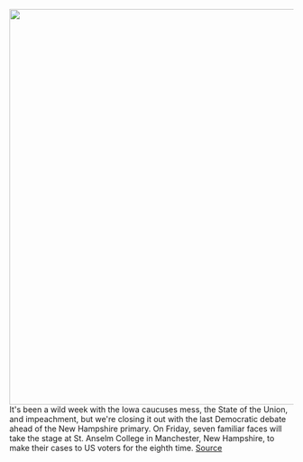 <img src='https://cdn.vox-cdn.com/thumbor/9jKzeet26bsbAJQwLKQdwFd4Rhs=/0x0:4080x2720/1200x800/filters:focal(1714x1034:2366x1686)/cdn.vox-cdn.com/uploads/chorus_image/image/66272678/1193800395.jpg.0.jpg' width='700px' /><br/>
It's been a wild week with the Iowa caucuses mess, the State of the Union, and impeachment, but we're closing it out with the last Democratic debate ahead of the New Hampshire primary. On Friday, seven familiar faces will take the stage at St. Anselm College in Manchester, New Hampshire, to make their cases to US voters for the eighth time.
<a href='https://www.theverge.com/2020/2/7/21127876/democratic-debate-watch-live-stream-how-to-start-time-candidates-new-hampshire-primary'> Source <a/>